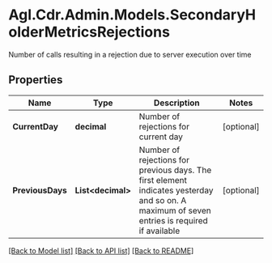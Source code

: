 # Agl.Cdr.Admin.Models.SecondaryHolderMetricsRejections
Number of calls resulting in a rejection due to server execution over time

## Properties

Name | Type | Description | Notes
------------ | ------------- | ------------- | -------------
**CurrentDay** | **decimal** | Number of rejections for current day | [optional] 
**PreviousDays** | **List&lt;decimal&gt;** | Number of rejections for previous days. The first element indicates yesterday and so on. A maximum of seven entries is required if available | [optional] 

[[Back to Model list]](../README.md#documentation-for-models) [[Back to API list]](../README.md#documentation-for-api-endpoints) [[Back to README]](../README.md)

